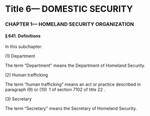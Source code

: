 
# Title 6— DOMESTIC SECURITY
### CHAPTER 1— HOMELAND SECURITY ORGANIZATION
#### § 641. Definitions

In this subchapter:

(1) Department

The term “Department” means the Department of Homeland Security.

(2) Human trafficking

The term “human trafficking” means an act or practice described in paragraph (9) or (10)  1 of section 7102 of title 22 .

(3) Secretary

The term “Secretary” means the Secretary of Homeland Security.
